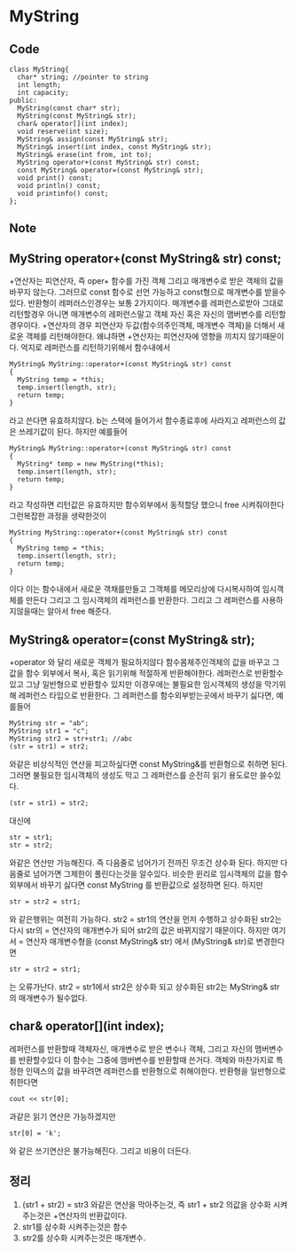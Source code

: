# MyString
## Code
>
``` 
class MyString{
  char* string; //pointer to string
  int length;
  int capacity;
public:
  MyString(const char* str);
  MyString(const MyString& str);
  char& operator[](int index);
  void reserve(int size);
  MyString& assign(const MyString& str);
  MyString& insert(int index, const MyString& str);
  MyString& erase(int from, int to);
  MyString operator+(const MyString& str) const;
  const MyString& operator=(const MyString& str);  
  void print() const;
  void println() const;
  void printinfo() const;
};
```

## Note

## MyString operator+(const MyString& str) const;
>
+연산자는 피연산자, 즉 oper+ 함수를 가진 객체 그리고 매개변수로 받은 객체의 값을 바꾸지 않는다. 그러므로 const 함수로 선언 가능하고 const형으로 매개변수를 받을수있다. 반환형이 레퍼러스인경우는 보통 2가지이다. 매개변수를 레퍼런스로받아 그대로 리턴할경우 아니면 매개변수의 레퍼런스말고 객체 자신 혹은 자신의 맴버변수를 리턴할경우이다. +연산자의 경우 피연산자 두값(함수의주인객체, 매개변수 객체)을 더해서 새로운 객체를 리턴해야한다. 왜냐하면 +연산자는 피연산자에 영향을 끼치지 않기때문이다. 억지로 레퍼런스를 리턴하기위해서 함수내에서 
```
MyString& MyString::operator+(const MyString& str) const
{
  MyString temp = *this;
  temp.insert(length, str);
  return temp;
}
```
라고 쓴다면 유효하지않다. b는 스택에 들어가서 함수종료후에 사라지고 레퍼런스의 값은 쓰레기값이 된다. 하지만 예를들어
```
MyString& MyString::operator+(const MyString& str) const
{
  MyString* temp = new MyString(*this);
  temp.insert(length, str);
  return temp;
}
```
라고 작성하면 리턴값은 유효하지만 함수외부에서 동적할당 했으니 free 시켜줘야한다 그런복잡한 과정을 생략한것이
```
MyString MyString::operator+(const MyString& str) const
{
  MyString temp = *this;
  temp.insert(length, str);
  return temp;
}
```
이다 이는 함수내에서 새로운 객채를만들고 그객체를 메모리상에 다시복사하여 임시객체를 만든다 그리고 그 임시객체의 레퍼런스를 반환한다. 그리고 그 레퍼런스를 사용하지않을때는 알아서 free 해준다.

## MyString& operator=(const MyString& str);
>
+operator 와 달리 새로운 객체가 필요하지않다 함수몸체주인객체의 값을 바꾸고 그 값을 함수 외부에서 복사, 혹은 읽기위해 적절하게 반환해야한다. 레퍼런스로 반환할수있고 그냥 일반형으로 반환할수 있지만 이경우에는 불필요한 임시객체의 생성을 막기위해 레퍼런스 타입으로 반환한다. 그 레퍼런스를 함수외부받는곳에서 바꾸기 싫다면, 예를들어 
```
MyString str = "ab";
MyString str1 = "c";
MyString str2 = str+str1; //abc
(str = str1) = str2;
```
와같은 비상식적인 연산을 피고하싶다면 const MyString&를 반환형으로 취하면 된다. 그러면 불필요한 임시객체의 생성도 막고 그 레퍼런스를 순전히 읽기 용도로만 쓸수있다.
```
(str = str1) = str2;
```
대신에
```
str = str1;
str = str2;
```
와같은 연산만 가능해진다. 즉 다음줄로 넘어가기 전까진 무조건 상수화 된다. 하지만 다음줄로 넘어가면 그제한이 풀린다는것을 알수있다. 비슷한 윈리로 임시객체의 값을 함수외부에서 바꾸기 싫다면 const MyString 를 반환값으로 설정하면 된다. 하지만
```
str = str2 = str1;
```
와 같은행위는 여전히 가능하다. str2 = str1의 연산을 먼저 수행하고 상수화된 str2는 다시 str의 = 연산자의 매개변수가 되어 str2의 값은 바뀌지않기 때문이다. 하지만 여기서 = 연산자 매개변수형을 (const MyString& str) 에서 (MyString& str)로 변경한다면 
```
str = str2 = str1;
```
는 오류가난다. str2 = str1에서 str2은 상수화 되고 상수화된 str2는 MyString& str 의 매개변수가 될수없다.
## char& operator[](int index);
>
레퍼런스를 반환할때 객체자신, 매개변수로 받은 변수나 객체, 그리고 자신의 맴버변수를 반환할수있다 이 함수는 그중에 맴버변수를 반환할때 쓴거다. 객체와 마찬가지로 특정한 인덱스의 값을 바꾸려면 레퍼런스를 반환형으로 취해야한다. 반환형을 일반형으로 취한다면
```
cout << str[0];
```
과같은 읽기 연산은 가능하겠지만
```
str[0] = 'k';
```
와 같은 쓰기연산은 불가능해진다. 그리고 비용이 더든다.
## 정리
1. (str1 + str2) = str3 와같은 연산을 막아주는것, 즉 str1 + str2 의값을 상수화 시켜주는것은  +연산자의 반환값이다.
2. str1를 상수화 시켜주는것은 함수
3. str2를 상수화 시켜주는것은 매개변수.


